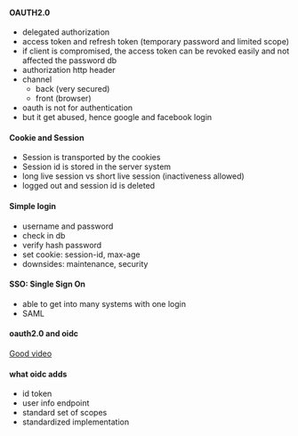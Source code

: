 #### OAUTH2.0
- delegated authorization
- access token and refresh token (temporary password and limited scope)
- if client is compromised, the access token can be revoked easily and not affected the password db
- authorization http header
- channel
  - back (very secured)
  - front (browser)
- oauth is not for authentication
- but it get abused, hence google and facebook login

#### Cookie and Session
- Session is transported by the cookies
- Session id is stored in the server system
- long live session vs short live session (inactiveness allowed)
- logged out and session id is deleted

#### Simple login
- username and password
- check in db
- verify hash password
- set cookie: session-id, max-age
- downsides: maintenance, security

#### SSO: Single Sign On
- able to get into many systems with one login
- SAML

#### oauth2.0 and oidc
[Good video](https://www.youtube.com/watch?v=996OiexHze0)

#### what oidc adds
- id token
- user info endpoint
- standard set of scopes
- standardized implementation
